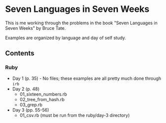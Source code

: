Seven Languages in Seven Weeks
==============================

This is me working through the problems in the book "Seven Languages in Seven Weeks" by Bruce Tate.

Examples are organized by language and day of self study.

Contents
--------

### Ruby

* Day 1 (p. 35) - No files; these examples are all pretty much done through `irb`
* Day 2 (p. 48)
  * 01_sixteen_numbers.rb
  * 02_tree_from_hash.rb
  * 03_grep.rb
* Day 3 (pp. 55-56)
  * 01_csv.rb (must be run from the ruby/day-3 directory)

